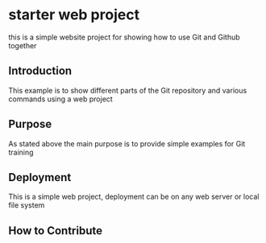 # starter web project 

this is a simple website project for showing how to use Git and Github together

## Introduction

This example is to show different parts of the Git repository and various commands using a web project

## Purpose 

As stated above the main purpose is to provide simple examples for Git training

## Deployment

This is a simple web project, deployment can be on any web server or local file system

## How to Contribute